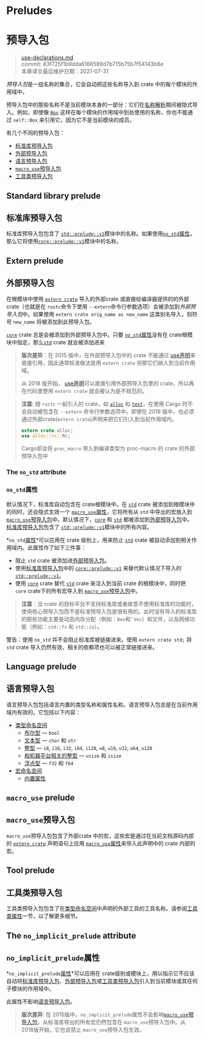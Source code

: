 # Preludes
# 预导入包

>[use-declarations.md](https://github.com/rust-lang/reference/blob/master/src/names/preludes.md)\
>commit: 83f725f1b9dda6166589d7b715b75b7f54143b8e \
>本章译文最后维护日期：2021-07-31

*预导入包*是一组名称的集合，它会自动把这些名称导入到 crate 中的每个模块的作用域中。

预导入包中的那些名称不是当前模块本身的一部分：它们在[名称解析][name resolution]期间被隐式导入。例如，即使像 [`Box`] 这样在每个模块的作用域中到处使用的名称，你也不能通过 `self::Box` 来引用它，因为它不是当前模块的成员。

有几个不同的预导入包：

- [标准库预导入包][Standard library prelude]
- [外部预导入包][Extern prelude]
- [语言预导入包][Language prelude]
- [`macro_use`预导入包][`macro_use` prelude]
- [工具类预导入包][Tool prelude]

## Standard library prelude
## 标准库预导入包

标准库预导入包包含了 [`std::prelude::v1`]模块中的名称。如果使用[`no_std`属性][`no_std` attribute]，那么它将使用[`core::prelude::v1`]模块中的名称。

## Extern prelude
## 外部预导入包

在根模块中使用 [`extern crate`] 导入的外部crate 或直接给编译器提供的的外部crate（也就是在 `rustc`命令下使用 `--extern`命令行参数选项）会被添加到*外部预导入包*中。如果使用 `extern crate orig_name as new_name` 这类别名导入，则符号 `new_name` 将被添加到此预导入包。

[`core`] crate 总是会被添加到外部预导入包中。只要 [`no_std`属性][`no_std` attribute]没有在 crate根模块中指定，那么[`std`] crate 就会被添加进来

> **版次差异**：在 2015 版中，在外部预导入包中的 crate 不能通过 [use声明][use declarations]来直接引用，因此通常标准做法是用 `extern crate` 将那它们纳入到当前作用域。
> 
> 从 2018 版开始， [use声明][use declarations]可以直接引用外部预导入包里的 crate，所以再在代码里使用 `extern crate` 就会被认为是不规范的。

> **注意**: 随 `rustc` 一起引入的 crate，如 [`alloc`] 和 [`test`]，在使用 Cargo 时不会自动被包含在 `--extern` 命令行参数选项中。即使在 2018 版中，也必须通过外部crate(`extern crate`)声明来把它们引入到当前作用域内。
>
> ```rust
> extern crate alloc;
> use alloc::rc::Rc;
> ```
>
> Cargo却会将 `proc_macro` 带入到编译类型为 proc-macro 的 crate 的外部预导入包中
> 
<!--
查看 https://github.com/rust-lang/rust/issues/57288 以了解更多关于 alloc/test 的限制。
-->

### The `no_std` attribute
### `no_std`属性

默认情况下，标准库自动包含在 crate根模块中。在 [`std`] crate 被添加到根模块中的同时，还会隐式生效一个 [`macro_use`属性][`macro_use` attribute]，它将所有从 `std` 中导出的宏放入到[`macro_use`预导入包][`macro_use` prelude]中。默认情况下，[`core`] 和 [`std`] 都被添加到[外部预导入包][extern prelude]中。[标准库预导入包][standard library prelude]包含了 [`std::prelude::v1`]模块中的所有内容。

*`no_std`[属性][attribute]*可以应用在 crate 级别上，用来防止 [`std`] crate 被自动添加到相关作用域内。此属性作了如下三件事：

* 阻止 `std` crate 被添加进[外部预导入包](#extern-prelude)。
* 使用[标准库预导入包][standard library prelude]中的 [`core::prelude::v1`] 来替代默认情况下导入的 [`std::prelude::v1`]。
* 使用 [`core`] crate 替代 [`std`] crate 来注入到当前 crate 的根模块中，同时把 `core` crate下的所有宏导入到 [`macro_use`预导入包][`macro_use` prelude]中。

> **注意**：当 crate 的目标平台不支持标准库或者故意不使用标准库的功能时，使用核心预导入包而不是标准预导入包是很有用的。此时没有导入的标准库的那些功能主要是动态内存分配（例如：`Box`和' `Vec`）和文件，以及网络功能（例如：`std::fs` 和 `std::io`）。

<div class="warning">

警告：使用 `no_std` 并不会阻止标准库被链接进来。使用 `extern crate std;` 将 `std` crate 导入仍然有效，相关的依赖项也可以被正常链接进来。

</div>

## Language prelude
## 语言预导入包

语言预导入包包括语言内置的类型名称和属性名称。语言预导入包总是在当前作用域内有效的。它包括以下内容：

* [类型命名空间][Type namespace]
    * [布尔型][Boolean type] — `bool`
    * [文本型][Textual types] — `char` 和 `str`
    * [整型][Integer types] — `i8`, `i16`, `i32`, `i64`, `i128`, `u8`, `u16`, `u32`, `u64`, `u128`
    * [和机器平台相关的整型][Machine-dependent integer types] — `usize` 和 `isize`
    * [浮点型][floating-point types] — `f32` 和 `f64`
* [宏命名空间][Macro namespace]
    * [内置属性][Built-in attributes]

## `macro_use` prelude
## `macro_use`预导入包

`macro_use`预导入包包含了外部crate 中的宏，这些宏是通过在当前文档源码内部的 [`extern crate`] 声明语句上应用 [`macro_use`属性][`macro_use` attribute]来导入此声明中的 crate 内部的宏。

## Tool prelude
## 工具类预导入包

工具类预导入包包含了在[类型命名空间][type namespace]中声明的外部工具的工具名称。请参阅[工具类属性][tool attributes]一节，以了解更多细节。

## The `no_implicit_prelude` attribute
## `no_implicit_prelude`属性

*`no_implicit_prelude`[属性][attribute]*可以应用在 crate级别或模块上，用以指示它不应该自动将[标准库预导入包][standard library prelude]、[外部预导入包][extern prelude]或[工具类预导入包][tool prelude]引入到当前模块或其任何子模块的作用域中。

此属性不影响[语言预导入包][language prelude]。

> **版次差异**: 在 2015版中，`no_implicit_prelude`属性不会影响[`macro_use`预导入包][`macro_use` prelude]，从标准库导出的所有宏仍然包含在 `macro_use`预导入包中。从 2018版开始，它也会禁止 `macro_use`预导入包生效。


[`alloc`]: ../../alloc/index.html
[`Box`]: ../../std/boxed/struct.Box.html
[`core::prelude::v1`]: ../../core/prelude/index.html
[`core`]: ../../core/index.html
[`extern crate`]: ../items/extern-crates.md
[`macro_use` attribute]: ../macros-by-example.md#the-macro_use-attribute
[`macro_use` prelude]: #macro_use-prelude
[`no_std` attribute]: #the-no_std-attribute
[`no_std` attribute]: #the-no_std-attribute
[`std::prelude::v1`]: ../../std/prelude/index.html
[`std`]: ../../std/index.html
[`test`]: ../../test/index.html
[attribute]: ../attributes.md
[Boolean type]: ../types/boolean.md
[Built-in attributes]: ../attributes.md#built-in-attributes-index
[extern prelude]: #extern-prelude
[floating-point types]: ../types/numeric.md#floating-point-types
[Integer types]: ../types/numeric.md#integer-types
[Language prelude]: #language-prelude
[Machine-dependent integer types]: ../types/numeric.md#machine-dependent-integer-types
[Macro namespace]: namespaces.md
[name resolution]: name-resolution.md
[Standard library prelude]: #standard-library-prelude
[Textual types]: ../types/textual.md
[tool attributes]: ../attributes.md#tool-attributes
[Tool prelude]: #tool-prelude
[Type namespace]: namespaces.md
[use declarations]: ../items/use-declarations.md
